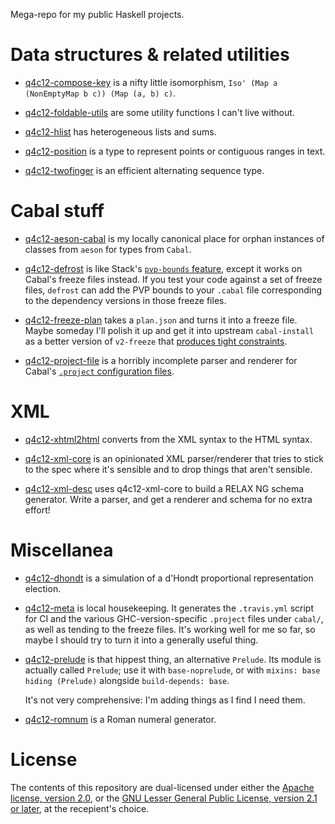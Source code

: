 Mega-repo for my public Haskell projects.

Data structures & related utilities
===================================

* [q4c12-compose-key](packages/compose-key) is a nifty little isomorphism, `Iso' (Map a (NonEmptyMap b c)) (Map (a, b) c)`.

* [q4c12-foldable-utils](packages/foldable-utils) are some utility functions I can't live without.

* [q4c12-hlist](packages/hlist) has heterogeneous lists and sums.

* [q4c12-position](packages/position) is a type to represent points or contiguous ranges in text.

* [q4c12-twofinger](packages/twofinger) is an efficient alternating sequence type.

Cabal stuff
===========

* [q4c12-aeson-cabal](packages/aeson-cabal) is my locally canonical place for orphan instances of classes from `aeson` for types from `Cabal`.

* [q4c12-defrost](packages/defrost) is like Stack's [`pvp-bounds` feature](https://docs.haskellstack.org/en/stable/yaml_configuration/#pvp-bounds), except it works on Cabal's freeze files instead. If you test your code against a set of freeze files, `defrost` can add the PVP bounds to your `.cabal` file corresponding to the dependency versions in those freeze files.

* [q4c12-freeze-plan](packages/freeze-plan) takes a `plan.json` and turns it into a freeze file. Maybe someday I'll polish it up and get it into upstream `cabal-install` as a better version of `v2-freeze` that [produces tight constraints](https://github.com/haskell/cabal/issues/6110).

* [q4c12-project-file](packages/project-file) is a horribly incomplete parser and renderer for Cabal's [`.project` configuration files](http://cabal.readthedocs.io/en/latest/nix-local-build.html#configuring-builds-with-cabal-project).

XML
===

* [q4c12-xhtml2html](packages/xhtml2html) converts from the XML syntax to the HTML syntax.

* [q4c12-xml-core](packages/xml-core) is an opinionated XML parser/renderer that tries to stick to the spec where it's sensible and to drop things that aren't sensible.

* [q4c12-xml-desc](packages/xml-desc) uses q4c12-xml-core to build a RELAX NG schema generator. Write a parser, and get a renderer and schema for no extra effort!

Miscellanea
===========

* [q4c12-dhondt](packages/dhondt) is a simulation of a d'Hondt proportional representation election.

* [q4c12-meta](packages/meta) is local housekeeping. It generates the `.travis.yml` script for CI and the various GHC-version-specific `.project` files under `cabal/`, as well as tending to the freeze files. It's working well for me so far, so maybe I should try to turn it into a generally useful thing.

* [q4c12-prelude](packages/prelude) is that hippest thing, an alternative `Prelude`. Its module is actually called `Prelude`; use it with `base-noprelude`, or with `mixins: base hiding (Prelude)` alongside `build-depends: base`.

  It's not very comprehensive: I'm adding things as I find I need them.

* [q4c12-romnum](packages/romnum) is a Roman numeral generator.

License
=======

The contents of this repository are dual-licensed under either the [Apache license, version 2.0](LICENSE.APACHE-2.0), or the [GNU Lesser General Public License, version 2.1 or later](LICENSE.LGPL-2.1), at the recepient's choice.
